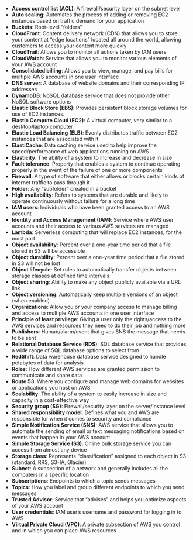 - **Access control list (ACL)**:  A firewall/security layer on the subnet level
- **Auto scaling**:  Automates the process of adding or removing EC2 instances based on traffic demand for your application
- **Buckets**:  Root-level “folders”
- **CloudFront**:  Content delivery network (CDN) that allows you to store your content at “edge locations” located all around the world, allowing customers to access your content more quickly
- **CloudTrail**:  Allows you to monitor all actions taken by IAM users
- **CloudWatch**:  Service that allows you to monitor various elements of your AWS account
- **Consolidated billing**:  Allows you to view, manage, and pay bills for multiple AWS accounts in one user interface
- **DNS server**:  A database of website domains and their corresponding IP addresses
- **DynamoDB**:  NoSQL database service that does not provide other NoSQL software options
- **Elastic Block Store (EBS)**:  Provides persistent block storage volumes for use of EC2 instances.
- **Elastic Compute Cloud (EC2)**:  A virtual computer, very similar to a desktop/laptop computer
- **Elastic Load Balancing (ELB)**:  Evenly distributes traffic between EC2 instances that are associated with it
- **ElastiCache**:  Data caching service used to help improve the speed/performance of web applications running on AWS
- **Elasticity**:  The ability of a system to increase and decrease in size
- **Fault tolerance**:  Property that enables a system to continue operating properly in the event of the failure of one or more components
- **Firewall**:  A type of software that either allows or blocks certain kinds of internet traffic to pass through it
- **Folder**:  Any “subfolder” created in a bucket
- **High availability**:  Refers to systems that are durable and likely to operate continuously without failure for a long time
- **IAM users**:  Individuals who have been granted access to an AWS account
- **Identity and Access Management (IAM)**:  Service where AWS user accounts and their access to various AWS services are managed
- **Lambda**:  Serverless computing that will replace EC2 instances, for the most part
- **Object availability**:  Percent over a one-year time period that a file stored in S3 will be accessible
- **Object durability**:  Percent over a one-year time period that a file stored in S3 will not be lost
- **Object lifecycle**:  Set rules to automatically transfer objects between storage classes at defined time intervals
- **Object sharing**:  Ability to make any object publicly available via a URL link
- **Object versioning**:  Automatically keep multiple versions of an object (when enabled)
- **Organizations**:  Allow you or your company access to manage billing and access to multiple AWS accounts in one user interface
- **Principle of least privilege**:  Giving a user only the rights/access to the AWS services and resources they need to do their job and nothing more
- **Publishers**:  Human/alarm/event that gives SNS the message that needs to be sent
- **Relational Database Service (RDS)**:  SQL database service that provides a wide range of SQL database options to select from
- **RedShift**:  Data warehouse database service designed to handle petabytes of data for analysis
- **Roles**:  How different AWS services are granted permission to communicate and share data
- **Route 53**:  Where you configure and manage web domains for websites or applications you host on AWS
- **Scalability**:  The ability of a system to easily increase in size and capacity in a cost-effective way
- **Security group (SG)**:  Firewall/security layer on the server/instance level
- **Shared responsibility model**:  Defines what you and AWS are responsible for when it comes to security and compliance
- **Simple Notification Service (SNS)**:  AWS service that allows you to automate the sending of email or text messaging notifications based on events that happen in your AWS account
- **Simple Storage Service (S3)**:  Online bulk storage service you can access from almost any device
- **Storage class**:  Represents “classification” assigned to each object in S3 (standard, RRS, S3-IA, Glacier)
- **Subnet**:  A subsection of a network and generally includes all the computers in a specific location
- **Subscriptions**:  Endpoints to which a topic sends messages
- **Topics**:  How you label and group different endpoints to which you send messages
- **Trusted Advisor**:  Service that “advises” and helps you optimize aspects of your AWS account
- **User credentials**:  IAM user’s username and password for logging in to AWS
- **Virtual Private Cloud (VPC)**:  A private subsection of AWS you control and in which you can place AWS resources
